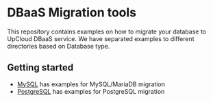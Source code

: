 # DBaaS Migration tools
This repository contains examples on how to migrate your database to UpCloud DBaaS service. We have separated examples to different
directories based on Database type.

## Getting started
- [MySQL](mysql/) has examples for MySQL/MariaDB migration
- [PostgreSQL](postgresql/) has examples for PostgreSQL migration